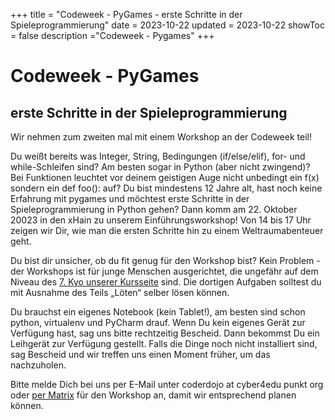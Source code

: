 +++
title = "Codeweek - PyGames - erste Schritte in der Spieleprogrammierung"
date = 2023-10-22
updated = 2023-10-22
showToc = false
description ="Codeweek - Pygames"
+++

<script lang="ts">
    import Figure from "$lib/components/Figure.svelte";
</script>

# Codeweek - PyGames

## erste Schritte in der Spieleprogrammierung

Wir nehmen zum zweiten mal mit einem Workshop an der Codeweek teil!

Du weißt bereits was Integer, String, Bedingungen (if/else/elif), for- und while-Schleifen sind? Am besten sogar in Python (aber nicht zwingend)? Bei Funktionen leuchtet vor deinem geistigen Auge nicht unbedingt ein f(x) sondern ein def foo(): auf? Du bist mindestens 12 Jahre alt, hast noch keine Erfahrung mit pygames und möchtest erste Schritte in der Spieleprogrammierung in Python gehen? Dann komm am 22. Oktober 20023 in den xHain zu unserem Einführungsworkshop! Von 14 bis 17 Uhr zeigen wir Dir, wie man die ersten Schritte hin zu einem Weltraumabenteuer geht.

Du bist dir unsicher, ob du fit genug für den Workshop bist? Kein Problem - der Workshops ist für junge Menschen ausgerichtet, die ungefähr auf dem Niveau des [7. Kyo unserer Kursseite](https://coderdojo.red/posts/kyo-7/) sind. Die dortigen Aufgaben solltest du mit Ausnahme des Teils „Löten“ selber lösen können.

Du brauchst ein eigenes Notebook (kein Tablet!), am besten sind schon python, virtualenv und PyCharm drauf. Wenn Du kein eigenes Gerät zur Verfügung hast, sag uns bitte rechtzeitig Bescheid. Dann bekommst Du ein Leihgerät zur Verfügung gestellt. Falls die Dinge noch nicht installiert sind, sag Bescheid und wir treffen uns einen Moment früher, um das nachzuholen.

Bitte melde Dich bei uns per E-Mail unter coderdojo at cyber4edu punkt org oder [per Matrix](https://matrix.to/#/#coderdojo:matrix.cyber4edu.org) für den Workshop an, damit wir entsprechend planen können.
